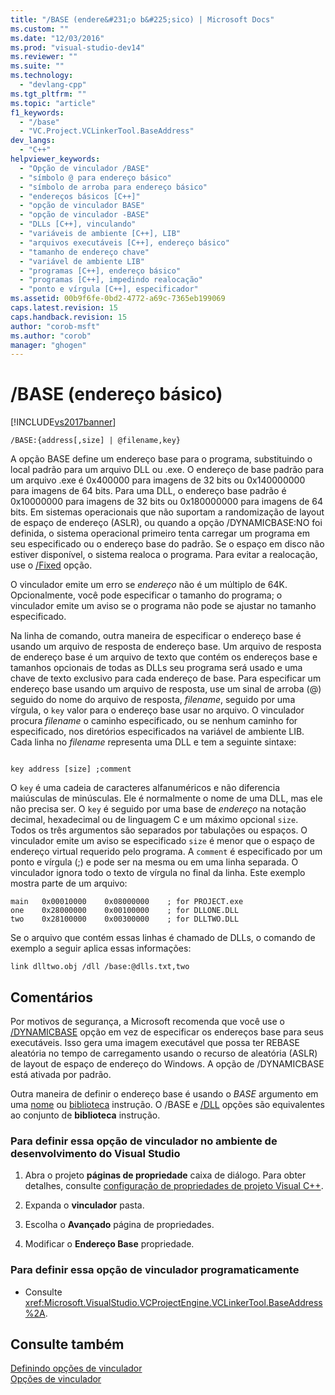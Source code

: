 ```yaml
---
title: "/BASE (endere&#231;o b&#225;sico) | Microsoft Docs"
ms.custom: ""
ms.date: "12/03/2016"
ms.prod: "visual-studio-dev14"
ms.reviewer: ""
ms.suite: ""
ms.technology: 
  - "devlang-cpp"
ms.tgt_pltfrm: ""
ms.topic: "article"
f1_keywords: 
  - "/base"
  - "VC.Project.VCLinkerTool.BaseAddress"
dev_langs: 
  - "C++"
helpviewer_keywords: 
  - "Opção de vinculador /BASE"
  - "símbolo @ para endereço básico"
  - "símbolo de arroba para endereço básico"
  - "endereços básicos [C++]"
  - "opção de vinculador BASE"
  - "opção de vinculador -BASE"
  - "DLLs [C++], vinculando"
  - "variáveis de ambiente [C++], LIB"
  - "arquivos executáveis [C++], endereço básico"
  - "tamanho de endereço chave"
  - "variável de ambiente LIB"
  - "programas [C++], endereço básico"
  - "programas [C++], impedindo realocação"
  - "ponto e vírgula [C++], especificador"
ms.assetid: 00b9f6fe-0bd2-4772-a69c-7365eb199069
caps.latest.revision: 15
caps.handback.revision: 15
author: "corob-msft"
ms.author: "corob"
manager: "ghogen"
---
```

# /BASE (endere&#231;o b&#225;sico)
[!INCLUDE[vs2017banner](../../assembler/inline/includes/vs2017banner.md)]

```  
/BASE:{address[,size] | @filename,key}  
```  
  
 A opção BASE define um endereço base para o programa, substituindo o local padrão para um arquivo DLL ou .exe. O endereço de base padrão para um arquivo .exe é 0x400000 para imagens de 32 bits ou 0x140000000 para imagens de 64 bits. Para uma DLL, o endereço base padrão é 0x10000000 para imagens de 32 bits ou 0x180000000 para imagens de 64 bits. Em sistemas operacionais que não suportam a randomização de layout de espaço de endereço \(ASLR\), ou quando a opção \/DYNAMICBASE:NO foi definida, o sistema operacional primeiro tenta carregar um programa em seu especificado ou o endereço base do padrão. Se o espaço em disco não estiver disponível, o sistema realoca o programa. Para evitar a realocação, use o [\/Fixed](../../build/reference/fixed-fixed-base-address.md) opção.  
  
 O vinculador emite um erro se *endereço* não é um múltiplo de 64K. Opcionalmente, você pode especificar o tamanho do programa; o vinculador emite um aviso se o programa não pode se ajustar no tamanho especificado.  
  
 Na linha de comando, outra maneira de especificar o endereço base é usando um arquivo de resposta de endereço base. Um arquivo de resposta de endereço base é um arquivo de texto que contém os endereços base e tamanhos opcionais de todas as DLLs seu programa será usado e uma chave de texto exclusivo para cada endereço de base. Para especificar um endereço base usando um arquivo de resposta, use um sinal de arroba \(@\) seguido do nome do arquivo de resposta, *filename*, seguido por uma vírgula, o `key` valor para o endereço base usar no arquivo. O vinculador procura *filename* o caminho especificado, ou se nenhum caminho for especificado, nos diretórios especificados na variável de ambiente LIB. Cada linha no *filename* representa uma DLL e tem a seguinte sintaxe:  
  
```  
  
key address [size] ;comment  
```  
  
 O `key` é uma cadeia de caracteres alfanuméricos e não diferencia maiúsculas de minúsculas. Ele é normalmente o nome de uma DLL, mas ele não precisa ser. O `key` é seguido por uma base de *endereço* na notação decimal, hexadecimal ou de linguagem C e um máximo opcional `size`. Todos os três argumentos são separados por tabulações ou espaços. O vinculador emite um aviso se especificado `size` é menor que o espaço de endereço virtual requerido pelo programa. A `comment` é especificado por um ponto e vírgula \(;\) e pode ser na mesma ou em uma linha separada. O vinculador ignora todo o texto de vírgula no final da linha. Este exemplo mostra parte de um arquivo:  
  
```  
main   0x00010000    0x08000000    ; for PROJECT.exe  
one    0x28000000    0x00100000    ; for DLLONE.DLL  
two    0x28100000    0x00300000    ; for DLLTWO.DLL  
```  
  
 Se o arquivo que contém essas linhas é chamado de DLLs, o comando de exemplo a seguir aplica essas informações:  
  
```  
link dlltwo.obj /dll /base:@dlls.txt,two  
```  
  
## Comentários  
 Por motivos de segurança, a Microsoft recomenda que você use o [\/DYNAMICBASE](../../build/reference/dynamicbase-use-address-space-layout-randomization.md) opção em vez de especificar os endereços base para seus executáveis. Isso gera uma imagem executável que possa ter REBASE aleatória no tempo de carregamento usando o recurso de aleatória \(ASLR\) de layout de espaço de endereço do Windows. A opção de \/DYNAMICBASE está ativada por padrão.  
  
 Outra maneira de definir o endereço base é usando o *BASE* argumento em uma [nome](../Topic/NAME%20\(C-C++\).md) ou [biblioteca](../../build/reference/library.md) instrução. O \/BASE e [\/DLL](../../build/reference/dll-build-a-dll.md) opções são equivalentes ao conjunto de **biblioteca** instrução.  
  
### Para definir essa opção de vinculador no ambiente de desenvolvimento do Visual Studio  
  
1.  Abra o projeto **páginas de propriedade** caixa de diálogo. Para obter detalhes, consulte [configuração de propriedades de projeto Visual C\+\+](../../ide/working-with-project-properties.md).  
  
2.  Expanda o **vinculador** pasta.  
  
3.  Escolha o **Avançado** página de propriedades.  
  
4.  Modificar o **Endereço Base** propriedade.  
  
### Para definir essa opção de vinculador programaticamente  
  
-   Consulte <xref:Microsoft.VisualStudio.VCProjectEngine.VCLinkerTool.BaseAddress%2A>.  
  
## Consulte também  
 [Definindo opções de vinculador](../../build/reference/setting-linker-options.md)   
 [Opções de vinculador](../../build/reference/linker-options.md)